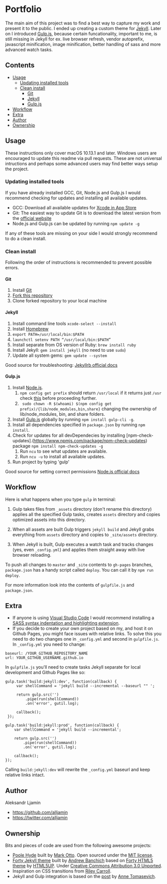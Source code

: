 # Portfolio

The main aim of this project was to find a best way to capture my work and present it to the public. I ended up creating a custom theme for [Jekyll](https://jekyllrb.com/). Later on I introduced [Gulp.js](https://gulpjs.com/), because certain funcationality, important to me, is still missing in Jekyll for ex. live browser refresh, vendor autoprefix, javascript minification, image minification, better handling of sass and more advanced watch tasks.

## Contents

- [Usage](#usage)
  - [Updating installed tools](#updating-installed-tools)
  - [Clean install](#clean-install)
    - [Git](#git)
    - [Jekyll](#jekyll)
    - [Gulp.js](#gulp.js)
- [Workflow](#workflow)
- [Extra](#extra)
- [Author](#author)
- [Ownership](#ownership)

## Usage

These instructions only cover macOS 10.13.1 and later. Windows users are encouraged to update this readme via pull requests. These are not universal intructions and perhaps some advanced users may find better ways setup the project.

### Updating installed tools

If you have already installed GCC, Git, Node.js and Gulp.js I would recommend checking for updates and installing all available updates.

- GCC: Download all available updates for [Xcode in App Store](https://itunes.apple.com/au/app/xcode/id497799835?mt=12)
- Git: The easiest way to update Git is to download the latest version from the [official website](https://git-scm.com/)
- Node.js and Gulp.js can be updated by running `npm update -g` 

If any of these tools are missing on your side I would strongly recommend to do a clean install.

### Clean install

Following the order of instructions is recommended to prevent possible errors.

#### Git

1. Install [Git](https://git-scm.com/)
2. [Fork this repository](https://github.com/alljamin/portfolio#fork-destination-box)
3. Clone forked repository to your local machine

#### Jekyll

1. Install command line tools `xcode-select --install`
2. Install [Homebrew](https://brew.sh/)
3. `export PATH=/usr/local/bin:$PATH`
4. `launchctl setenv PATH “/usr/local/bin:$PATH”`
3. Install separate from OS version of Ruby: `brew install ruby`
4. Install Jekyll: `gem install jekyll` (no need to use `sudo`)
5. Update all system gems: `gem update --system`

Good source for troubleshooting: [Jekyllrb official docs](https://jekyllrb.com/docs/troubleshooting/#jekyll-amp-mac-os-x-1011)

#### Gulp.js

1. Install [Node.js](https://nodejs.org/en/).
   1. `npm config get prefix` should return `/usr/local` if it returns just `/usr` check [this](https://docs.npmjs.com/getting-started/fixing-npm-permissions#option-2-change-npms-default-directory-to-another-directory) before proceeding further.
   2. ` sudo chown -R $(whoami) $(npm config get prefix)/{lib/node_modules,bin,share}` changing the ownership of lib/node_modules, bin, and share folders.
2. Install [Gulp.js](https://gulpjs.com/) globally by running `npm install gulp-cli -g`.
3. Install all dependencies specified in `package.json` by running `npm install`.
4. Check for updates for all devDependecies by installing [npm-check-updates].(https://www.npmjs.com/package/npm-check-updates) package `npm install npm-check-updates -g`
   1. Run `ncu` to see what updates are available.
   2. Run `ncu -u` to install all available updates.
5. Run project by typing 'gulp'

Good source for setting correct permissions [Node.js official docs](https://docs.npmjs.com/getting-started/fixing-npm-permissions)

## Workflow

Here is what happens when you type `gulp` in terminal:

1. Gulp takes files from `_assets` directory (don't rename this directory) applies all the specified Gulp tasks, creates `assets` directory and copies optimized assets into this directory. 

2. When all assets are built Gulp triggers `jekyll build` and Jekyll grabs everything from `assets` directory and copies to `_site/assets` directory. 

3. When Jekyll is built, Gulp executes a watch task and tracks changes (yes, even `_config.yml`) and applies them straight away with live browser reloading.

To push all changes to `master` and `_site` contents to `gh-pages` branches, `package.json` has a handy script called `deploy`. You can call it by `npm run deploy`. 

For more information look into the contents of `gulpfile.js` and `package.json`.

## Extra

- If anyone is using [Visual Studio Code](https://code.visualstudio.com/) I would recommend installing a [SASS syntax indentation and highlighting extension](https://github.com/robinbentley/vscode-sass-indented).
- If you decide to create your own project based on my, and host it on Github Pages, you might face issues with relative links. To solve this you need to do two changes one in `_config.yml` and second in `gulpfile.js`. In `_config.yml` you need to change:
```
baseurl: /YOUR_GITHUB_REPOSITORY_NAME
url: YOUR_GITHUB_USERNAME.github.io
```
  In `gulpfile.js` you'll need to create tasks Jekyll separate for local development and Github Pages like so:
```
gulp.task('build:jekyll:dev', function(callback) {
     var shellCommand = 'jekyll build --incremental --baseurl "" ';
    
     return gulp.src('')
         .pipe(run(shellCommand))
         .on('error', gutil.log);

     callback();
 });

gulp.task('build:jekyll:prod', function(callback) {
    var shellCommand = 'jekyll build --incremental';
    
    return gulp.src('')
        .pipe(run(shellCommand))
        .on('error', gutil.log);

    callback();
});
```
Calling `build:jekyll:dev` will rewrite the `_config.yml` baseurl and keep relative links intact.


## Author

Aleksandr Ljamin
- https://github.com/alljamin
- https://twitter.com/alljamin

## Ownership

Bits and pieces of code are used from the following awesome projects:
- [Poole Hyde](https://github.com/poole/hyde) built by [Mark Otto](https://github.com/mdo). Open sourced under the [MIT license](LICENSE.md). 
- [Forty Jekyll theme](https://github.com/andrewbanchich/forty-jekyll-theme) built by [Andrew Banchich](https://github.com/andrewbanchich) based on [Forty HTML5 theme](https://html5up.net/forty) by [HTML5UP](https://html5up.net/). Under [Creative Commons Attribution 3.0 Unported](http://creativecommons.org/licenses/by/3.0/).
- Inspiration on CSS transitions from [Riley Carroll](http://rileycarroll.co/).
- Jekyll and Gulp integration is based on the [post](https://savaslabs.com/2016/10/19/optimizing-jekyll-with-gulp.html) by [Anne Tomasevich](https://github.com/AnneTee).



